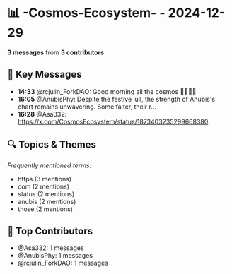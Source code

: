 # 📊 -Cosmos-Ecosystem- - 2024-12-29
**3 messages** from **3 contributors**

## 💬 Key Messages
- **14:33** @rcjulin_ForkDAO: Good morning all the cosmos 💪🧉🌻👑
- **16:05** @AnubisPhy: Despite the festive lull, the strength of Anubis's chart remains unwavering. Some falter, their r...
- **16:28** @Asa332: https://x.com/CosmosEcosystem/status/1873403235299668380

## 🔍 Topics & Themes
*Frequently mentioned terms:*
- https (3 mentions)
- com (2 mentions)
- status (2 mentions)
- anubis (2 mentions)
- those (2 mentions)

## 👥 Top Contributors
- @Asa332: 1 messages
- @AnubisPhy: 1 messages
- @rcjulin_ForkDAO: 1 messages